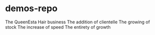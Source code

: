 # demos-repo
The QueenEsta Hair business 
The addition of clientelle
The growing of stock
The increase of speed
The entirety of growth
